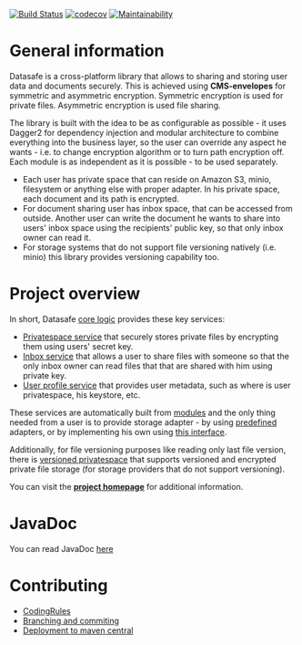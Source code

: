 [![Build Status](https://travis-ci.com/adorsys/datasafe.svg?branch=develop)](https://travis-ci.com/adorsys/datasafe)
[![codecov](https://codecov.io/gh/adorsys/datasafe/branch/develop/graph/badge.svg)](https://codecov.io/gh/adorsys/datasafe)
[![Maintainability](https://api.codeclimate.com/v1/badges/06ae7d4cafc3012cee85/maintainability)](https://codeclimate.com/github/adorsys/datasafe/maintainability)


# General information
Datasafe is a cross-platform library that allows to sharing and storing user data and documents securely. 
This is achieved using **CMS-envelopes** for symmetric and asymmetric encryption. Symmetric encryption is used for private files. 
 Asymmetric encryption is used file sharing. 

The library is built with the idea to be as configurable as possible - it uses Dagger2 for dependency injection and modular 
architecture to combine everything into the business layer, so the user can override any aspect he wants - i.e. to change 
encryption algorithm or to turn path encryption off. Each module is as independent as it is possible - to be used separately.

- Each user has private space that can reside on Amazon S3, minio, filesystem or anything else with proper adapter. 
In his private space, each document and its path is encrypted. 
- For document sharing user has inbox space, that can be accessed from outside. Another user can write the document he
 wants to share into users' inbox space using the recipients' public key, so that only inbox owner can read it.
- For storage systems that do not support file versioning natively (i.e. minio) this library provides versioning 
capability too.

# Project overview
In short, Datasafe [core logic](datasafe-business/src/main/java/de/adorsys/datasafe/business/impl/service/DefaultDatasafeServices.java)
provides these key services:
* [Privatespace service](datasafe-privatestore/datasafe-privatestore-impl/src/main/java/de/adorsys/datasafe/privatestore/impl/PrivateSpaceServiceImpl.java) 
that securely stores private files by encrypting them using users' secret key.
* [Inbox service](datasafe-inbox/datasafe-inbox-impl/src/main/java/de/adorsys/datasafe/inbox/impl/InboxServiceImpl.java) 
that allows a user to share files with someone so that the only inbox owner can read files that that are
shared with him using  private key. 
* [User profile service](datasafe-directory/datasafe-directory-impl/src/main/java/de/adorsys/datasafe/directory/impl/profile/operations/DFSBasedProfileStorageImpl.java) 
that provides user metadata, such as where is user privatespace, his keystore, etc.

These services are automatically built from 
[modules](datasafe-business/src/main/java/de/adorsys/datasafe/business/impl)
and the only thing needed from a user is to provide storage adapter - by using 
[predefined](datasafe-storage) adapters,
or by implementing his own using 
[this interface](datasafe-storage/datasafe-storage-api/src/main/java/de/adorsys/datasafe/storage/api/StorageService.java). 

Additionally, for file versioning purposes like reading only last file version, there is [versioned privatespace](datasafe-business/src/main/java/de/adorsys/datasafe/business/impl/service/VersionedDatasafeServices.java)
that supports versioned and encrypted private file storage (for storage providers that do not support versioning).



You can visit the **[project homepage](https://adorsys.github.io/datasafe)** for additional information.

# JavaDoc
You can read JavaDoc [here](https://adorsys.github.io/datasafe/javadoc/0.0.9/index.html)

# Contributing
* [CodingRules](docs/codingrules/CodingRules.md)
* [Branching and commiting](docs/branching/branch-and-commit.md)
* [Deployment to maven central](docs/general/deployment_maven_central.md)
